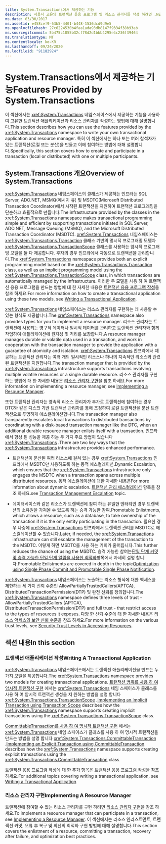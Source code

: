 ```yaml
---
title: System.Transactions에서 제공하는 기능
description: 사용자 고유의 트랜잭션 응용 프로그램 및 리소스 관리자를 작성 하려면 .NET의 system.string 네임 스페이스에서 제공 하는 기능을 검토 합니다.
ms.date: 03/30/2017
ms.assetid: e458cef9-63b5-4401-b448-1536dcd9d9e5
ms.openlocfilehash: 27c6224530b4faa1ada93db8147f9334f38b93ab
ms.sourcegitcommit: 5b475c1855b32cf78d2d1bbb4295e4c236f39464
ms.translationtype: MT
ms.contentlocale: ko-KR
ms.lasthandoff: 09/24/2020
ms.locfileid: "91182924"
---
```

# <a name="features-provided-by-systemtransactions"></a><span data-ttu-id="d00c3-103">System.Transactions에서 제공하는 기능</span><span class="sxs-lookup"><span data-stu-id="d00c3-103">Features Provided by System.Transactions</span></span>

<span data-ttu-id="d00c3-104">이 섹션에서는 <xref:System.Transactions> 네임스페이스에서 제공하는 기능을 사용하여 고유한 트랜잭션 애플리케이션과 리소스 관리자를 작성하는 방법에 대해 설명합니다.</span><span class="sxs-lookup"><span data-stu-id="d00c3-104">This section describes how you can use the features provided by the <xref:System.Transactions> namespace to write your own transactional application and resource manager.</span></span> <span data-ttu-id="d00c3-105">특히 이 섹션에서는 하나 또는 여러 참석자가 있는 트랜잭션(로컬 또는 분산)을 만들고 이에 참여하는 방법에 대해 설명합니다.</span><span class="sxs-lookup"><span data-stu-id="d00c3-105">Specifically, this section covers how to create and participate in a transaction (local or distributed) with one or multiple participants.</span></span>  
  
## <a name="overview-of-systemtransactions"></a><span data-ttu-id="d00c3-106">System.Transactions 개요</span><span class="sxs-lookup"><span data-stu-id="d00c3-106">Overview of System.Transactions</span></span>  

 <span data-ttu-id="d00c3-107"><xref:System.Transactions> 네임스페이스의 클래스가 제공하는 인프라는 SQL Server, ADO.NET, MSMQ(메시지 큐) 및 MSDTC(Microsoft Distributed Transaction Coordinator)에서 시작된 트랜잭션을 지원하여 트랜잭션 프로그래밍을 단순하고 효율적으로 만듭니다.</span><span class="sxs-lookup"><span data-stu-id="d00c3-107">The infrastructure provided by the classes in the <xref:System.Transactions> namespace makes transactional programming simple and efficient by supporting transactions initiated in SQL Server, ADO.NET, Message Queuing (MSMQ), and the Microsoft Distributed Transaction Coordinator (MSDTC).</span></span> <span data-ttu-id="d00c3-108"><xref:System.Transactions> 네임스페이스는 <xref:System.Transactions.Transaction> 클래스 기반의 명시적 프로그래밍 모델과 <xref:System.Transactions.TransactionScope> 클래스를 사용하는 암시적 프로그래밍 모델을 둘 다 제공합니다. 후자의 경우 인프라에서 자동으로 트랜잭션을 관리합니다.</span><span class="sxs-lookup"><span data-stu-id="d00c3-108">The <xref:System.Transactions> namespace provides both an explicit programming model based on the <xref:System.Transactions.Transaction> class, as well as an implicit programming model using the <xref:System.Transactions.TransactionScope> class, in which transactions are automatically managed by the infrastructure.</span></span> <span data-ttu-id="d00c3-109">이러한 두 모델을 사용 하 여 트랜잭션 응용 프로그램을 만드는 방법에 대 한 자세한 내용은 [트랜잭션 응용 프로그램 작성](writing-a-transactional-application.md)을 참조 하세요.</span><span class="sxs-lookup"><span data-stu-id="d00c3-109">For more information on how to create a transactional application using these two models, see [Writing a Transactional Application](writing-a-transactional-application.md).</span></span>  
  
 <span data-ttu-id="d00c3-110"><xref:System.Transactions> 네임스페이스는 리소스 관리자를 구현하는 데 사용할 수 있는 형식도 제공합니다.</span><span class="sxs-lookup"><span data-stu-id="d00c3-110">The <xref:System.Transactions> namespace also provides types for you to implement a resource manager.</span></span> <span data-ttu-id="d00c3-111">리소스 관리자는 트랜잭션에 사용되는 영구적 데이터나 일시적 데이터를 관리하고 트랜잭션 관리자와 함께 작업하여 애플리케이션에 원자성 및 격리를 보장합니다.</span><span class="sxs-lookup"><span data-stu-id="d00c3-111">A resource manager manages durable or volatile data used in a transaction, and work in cooperation with the transaction manager to provide the application with a guarantee of atomicity and isolation.</span></span> <span data-ttu-id="d00c3-112"><xref:System.Transactions> 인프라에서 제공하는 트랜잭션 관리자는 여러 개의 일시적인 리소스나 하나의 지속적인 리소스와 관련된 트랜잭션을 지원합니다.</span><span class="sxs-lookup"><span data-stu-id="d00c3-112">The transaction manager that is provided by the <xref:System.Transactions> infrastructure supports transactions involving multiple volatile resources or a single durable resource.</span></span> <span data-ttu-id="d00c3-113">리소스 관리자를 구현 하는 방법에 대 한 자세한 내용은 [리소스 관리자 구현](implementing-a-resource-manager.md)을 참조 하세요.</span><span class="sxs-lookup"><span data-stu-id="d00c3-113">For more information on implementing a resource manager, see [Implementing a Resource Manager](implementing-a-resource-manager.md).</span></span>  
  
 <span data-ttu-id="d00c3-114">또한 트랜잭션 관리자는 영속적 리소스 관리자가 추가로 트랜잭션에 참여하는 경우 DTC와 같은 디스크 기반 트랜잭션 관리자를 통해 조정하여 로컬 트랜잭션을 분산 트랜잭션으로 투명하게 에스컬레이션합니다.</span><span class="sxs-lookup"><span data-stu-id="d00c3-114">The transaction manager also transparently escalates local transactions to distributed transactions by coordinating with a disk-based transaction manager like the DTC, when an additional durable resource manager enlists itself with a transaction.</span></span> <span data-ttu-id="d00c3-115">인프라에서 향상 된 성능을 제공 하는 두 가지 주요 방법이 있습니다 <xref:System.Transactions> .</span><span class="sxs-lookup"><span data-stu-id="d00c3-115">There are two key ways that the <xref:System.Transactions> infrastructure provides enhanced performance.</span></span>  
  
- <span data-ttu-id="d00c3-116">트랜잭션이 분산된 여러 리소스에 걸쳐 있는 경우 <xref:System.Transactions> 인프라에서 MSDTC만 사용하도록 하는 동적 에스컬레이션.</span><span class="sxs-lookup"><span data-stu-id="d00c3-116">Dynamic Escalation, which ensures that the <xref:System.Transactions> infrastructure only engages the MSDTC when a transaction spans across multiple distributed resources.</span></span> <span data-ttu-id="d00c3-117">동적 에스컬레이션에 대한 자세한 내용은</span><span class="sxs-lookup"><span data-stu-id="d00c3-117">For more information about dynamic escalation.</span></span> <span data-ttu-id="d00c3-118">[트랜잭션 관리 에스컬레이션](transaction-management-escalation.md) 항목을 참조 하세요.</span><span class="sxs-lookup"><span data-stu-id="d00c3-118">see [Transaction Management Escalation](transaction-management-escalation.md) topic.</span></span>  
  
- <span data-ttu-id="d00c3-119">데이터베이스와 같은 리소스가 트랜잭션에 참여 하는 유일한 엔터티인 경우 트랜잭션의 소유권을 가져올 수 있도록 하는 승격 가능한 참여.</span><span class="sxs-lookup"><span data-stu-id="d00c3-119">Promotable Enlistments, which allows a resource, such as a database, to take ownership of the transaction if it is the only entity participating in the transaction.</span></span> <span data-ttu-id="d00c3-120">필요한 경우 나중에 <xref:System.Transactions> 인프라에서 트랜잭션 관리를 MSDTC로 에스컬레이션할 수 있습니다.</span><span class="sxs-lookup"><span data-stu-id="d00c3-120">Later, if needed, the <xref:System.Transactions> infrastructure can still escalate the management of the transaction to the MSDTC.</span></span> <span data-ttu-id="d00c3-121">이렇게 하면 MSDTC를 사용 하는 기회가 줄어듭니다.</span><span class="sxs-lookup"><span data-stu-id="d00c3-121">This further reduces the chance of using the MSDTC.</span></span> <span data-ttu-id="d00c3-122">승격 가능한 참여는[단일 단계 커밋 및 승격 가능한 단일 단계 알림을 사용한 최적화](optimization-spc-and-promotable-spn.md)항목에서 자세히 설명 합니다.</span><span class="sxs-lookup"><span data-stu-id="d00c3-122">Promotable Enlistments are covered in depth in the topic[Optimization using Single Phase Commit and Promotable Single Phase Notification](optimization-spc-and-promotable-spn.md).</span></span>  
  
 <span data-ttu-id="d00c3-123"><xref:System.Transactions> 네임스페이스는 노출하는 리소스 형식에 대한 액세스를 제한하는 세 가지 신뢰 수준인 AllowPartiallyTrustedCallers(APTCA), DistributedTransactionPermission(DTP) 및 완전 신뢰를 정의합니다.</span><span class="sxs-lookup"><span data-stu-id="d00c3-123">The <xref:System.Transactions> namespace defines three levels of trust - AllowPartiallyTrustedCallers (APTCA), DistributedTransactionPermission(DTP) and full trust - that restrict access to the types of resources it exposes.</span></span> <span data-ttu-id="d00c3-124">다양 한 신뢰 수준에 대 한 자세한 내용은 [리소스 액세스의 보안 신뢰 수준](security-trust-levels-in-accessing-resources.md)을 참조 하세요.</span><span class="sxs-lookup"><span data-stu-id="d00c3-124">For more information on the various trust levels, see [Security Trust Levels in Accessing Resources](security-trust-levels-in-accessing-resources.md).</span></span>  
  
## <a name="in-this-section"></a><span data-ttu-id="d00c3-125">섹션 내용</span><span class="sxs-lookup"><span data-stu-id="d00c3-125">In this section</span></span>  
  
### <a name="writing-a-transactional-application"></a><span data-ttu-id="d00c3-126">트랜잭션 애플리케이션 작성</span><span class="sxs-lookup"><span data-stu-id="d00c3-126">Writing A Transactional Application</span></span>  

 <span data-ttu-id="d00c3-127"><xref:System.Transactions> 네임스페이스에서는 트랜잭션 애플리케이션을 만드는 두 가지 모델을 제공합니다.</span><span class="sxs-lookup"><span data-stu-id="d00c3-127">The <xref:System.Transactions> namespace provides two models for creating transactional applications.</span></span> <span data-ttu-id="d00c3-128">[트랜잭션 범위를 사용 하 여 암시적 트랜잭션 구현](implementing-an-implicit-transaction-using-transaction-scope.md) 에서는 <xref:System.Transactions> 네임 스페이스가 클래스를 사용 하 여 암시적 트랜잭션 생성을 지 원하는 방법을 설명 합니다 <xref:System.Transactions.TransactionScope> .</span><span class="sxs-lookup"><span data-stu-id="d00c3-128">[Implementing an Implicit Transaction using Transaction Scope](implementing-an-implicit-transaction-using-transaction-scope.md) describes how the <xref:System.Transactions> namespace supports creating implicit transactions using the <xref:System.Transactions.TransactionScope> class.</span></span>  
  
 <span data-ttu-id="d00c3-129">[CommittableTransaction를 사용 하 여 명시적 트랜잭션 구현](implementing-an-explicit-transaction-using-committabletransaction.md) 에서는 <xref:System.Transactions> 네임 스페이스가 클래스를 사용 하 여 명시적 트랜잭션을 만드는 방법을 설명 합니다 <xref:System.Transactions.CommittableTransaction> .</span><span class="sxs-lookup"><span data-stu-id="d00c3-129">[Implementing an Explicit Transaction using CommittableTransaction](implementing-an-explicit-transaction-using-committabletransaction.md) describes how the <xref:System.Transactions> namespace supports creating explicit transactions using the <xref:System.Transactions.CommittableTransaction> class.</span></span>  
  
 <span data-ttu-id="d00c3-130">트랜잭션 응용 프로그램 작성에 대 한 추가 항목은 [트랜잭션 응용 프로그램 작성](writing-a-transactional-application.md)을 참조 하세요.</span><span class="sxs-lookup"><span data-stu-id="d00c3-130">For additional topics covering writing a transactional application, see [Writing a Transactional Application](writing-a-transactional-application.md).</span></span>  
  
### <a name="implementing-a-resource-manager"></a><span data-ttu-id="d00c3-131">리소스 관리자 구현</span><span class="sxs-lookup"><span data-stu-id="d00c3-131">Implementing A Resource Manager</span></span>  

 <span data-ttu-id="d00c3-132">트랜잭션에 참여할 수 있는 리소스 관리자를 구현 하려면 [리소스 관리자 구현](implementing-a-resource-manager.md)을 참조 하세요.</span><span class="sxs-lookup"><span data-stu-id="d00c3-132">To implement a resource manager that can participate in a transaction, see [Implementing a Resource Manager](implementing-a-resource-manager.md).</span></span> <span data-ttu-id="d00c3-133">이 섹션에서는 리소스 인리스트먼트, 트랜잭션 커밋, 오류 후 복구 및 최선의 최적화 구현 방법에 대해 설명합니다.</span><span class="sxs-lookup"><span data-stu-id="d00c3-133">This section covers the enlistment of a resource, committing a transaction, recovery after failure, and optimization best practices.</span></span>
